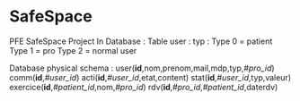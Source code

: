 # SafeSpace
PFE SafeSpace Project
In Database : Table user : typ :
Type 0 = patient
Type 1 = pro
Type 2 = normal user


Database physical schema :
user(**id**,nom,prenom,mail,mdp,typ,_#pro_id_)
comm(**id**,_#user_id_)
acti(**id**,_#user_id_,etat,content)
stat(**id**,_#user_id_,typ,valeur)
exercice(**id**,_#patient_id_,nom,_#pro_id_)
rdv(**id**,_#pro_id_,_#patient_id_,daterdv)


